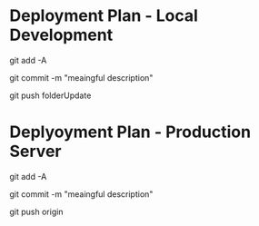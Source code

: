 # Deployment Plan - Local Development

git add -A

git commit -m "meaingful description"

git push folderUpdate

# Deplyoyment Plan - Production Server

git add -A

git commit -m "meaingful description"

git push origin






